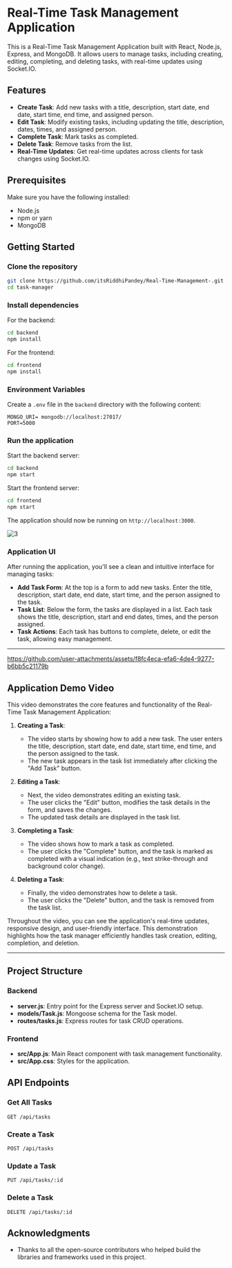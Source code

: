 # Real-Time Task Management Application

This is a Real-Time Task Management Application built with React, Node.js, Express, and MongoDB. It allows users to manage tasks, including creating, editing, completing, and deleting tasks, with real-time updates using Socket.IO.

## Features

- **Create Task**: Add new tasks with a title, description, start date, end date, start time, end time, and assigned person.
- **Edit Task**: Modify existing tasks, including updating the title, description, dates, times, and assigned person.
- **Complete Task**: Mark tasks as completed.
- **Delete Task**: Remove tasks from the list.
- **Real-Time Updates**: Get real-time updates across clients for task changes using Socket.IO.

## Prerequisites

Make sure you have the following installed:

- Node.js
- npm or yarn
- MongoDB

## Getting Started

### Clone the repository

```bash
git clone https://github.com/itsRiddhiPandey/Real-Time-Management-.git
cd task-manager
```

### Install dependencies

For the backend:

```bash
cd backend
npm install
```

For the frontend:

```bash
cd frontend
npm install
```

### Environment Variables

Create a `.env` file in the `backend` directory with the following content:

```
MONGO_URI= mongodb://localhost:27017/
PORT=5000
```

### Run the application

Start the backend server:

```bash
cd backend
npm start
```

Start the frontend server:

```bash
cd frontend
npm start
```

The application should now be running on `http://localhost:3000`.




![3](https://github.com/user-attachments/assets/f0de57ac-c8eb-47f9-a6cd-9837766126d1)

### Application UI
After running the application, you'll see a clean and intuitive interface for managing tasks:
- **Add Task Form**: At the top is a form to add new tasks. Enter the title, description, start date, end date, start time, and the person assigned to the task.
- **Task List**: Below the form, the tasks are displayed in a list. Each task shows the title, description, start and end dates, times, and the person assigned.
- **Task Actions**: Each task has buttons to complete, delete, or edit the task, allowing easy management.


---



https://github.com/user-attachments/assets/f8fc4eca-efa6-4de4-9277-b6bb5c21179b



## Application Demo Video

This video demonstrates the core features and functionality of the Real-Time Task Management Application:

1. **Creating a Task**:
   - The video starts by showing how to add a new task. The user enters the title, description, start date, end date, start time, end time, and the person assigned to the task. 
   - The new task appears in the task list immediately after clicking the "Add Task" button.

2. **Editing a Task**:
   - Next, the video demonstrates editing an existing task. 
   - The user clicks the "Edit" button, modifies the task details in the form, and saves the changes.
   - The updated task details are displayed in the task list.

3. **Completing a Task**:
   - The video shows how to mark a task as completed.
   - The user clicks the "Complete" button, and the task is marked as completed with a visual indication (e.g., text strike-through and background color change).

4. **Deleting a Task**:
   - Finally, the video demonstrates how to delete a task.
   - The user clicks the "Delete" button, and the task is removed from the task list.

Throughout the video, you can see the application's real-time updates, responsive design, and user-friendly interface. This demonstration highlights how the task manager efficiently handles task creation, editing, completion, and deletion.

---


## Project Structure

### Backend

- **server.js**: Entry point for the Express server and Socket.IO setup.
- **models/Task.js**: Mongoose schema for the Task model.
- **routes/tasks.js**: Express routes for task CRUD operations.

### Frontend

- **src/App.js**: Main React component with task management functionality.
- **src/App.css**: Styles for the application.

## API Endpoints

### Get All Tasks

```http
GET /api/tasks
```

### Create a Task

```http
POST /api/tasks
```

### Update a Task

```http
PUT /api/tasks/:id
```

### Delete a Task

```http
DELETE /api/tasks/:id
```

## Acknowledgments

- Thanks to all the open-source contributors who helped build the libraries and frameworks used in this project.
